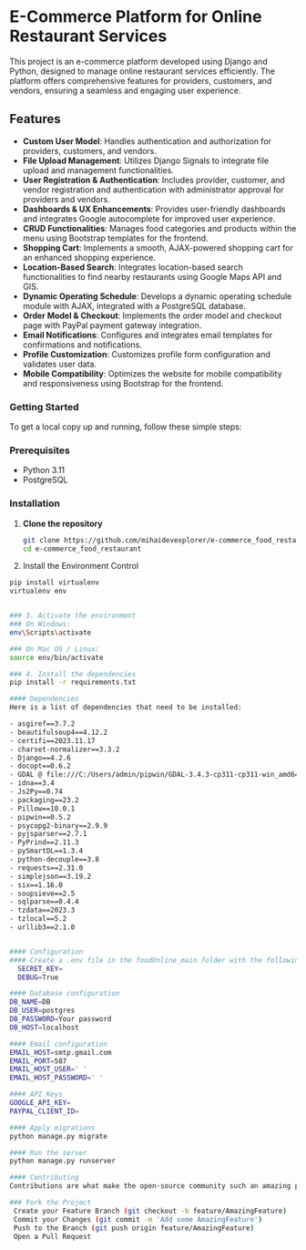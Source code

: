 # E-Commerce Platform for Online Restaurant Services

This project is an e-commerce platform developed using Django and Python, designed to manage online restaurant services efficiently. The platform offers comprehensive features for providers, customers, and vendors, ensuring a seamless and engaging user experience.

## Features

- **Custom User Model**: Handles authentication and authorization for providers, customers, and vendors.
- **File Upload Management**: Utilizes Django Signals to integrate file upload and management functionalities.
- **User Registration & Authentication**: Includes provider, customer, and vendor registration and authentication with administrator approval for providers and vendors.
- **Dashboards & UX Enhancements**: Provides user-friendly dashboards and integrates Google autocomplete for improved user experience.
- **CRUD Functionalities**: Manages food categories and products within the menu using Bootstrap templates for the frontend.
- **Shopping Cart**: Implements a smooth, AJAX-powered shopping cart for an enhanced shopping experience.
- **Location-Based Search**: Integrates location-based search functionalities to find nearby restaurants using Google Maps API and GIS.
- **Dynamic Operating Schedule**: Develops a dynamic operating schedule module with AJAX, integrated with a PostgreSQL database.
- **Order Model & Checkout**: Implements the order model and checkout page with PayPal payment gateway integration.
- **Email Notifications**: Configures and integrates email templates for confirmations and notifications.
- **Profile Customization**: Customizes profile form configuration and validates user data.
- **Mobile Compatibility**: Optimizes the website for mobile compatibility and responsiveness using Bootstrap for the frontend.

### Getting Started

To get a local copy up and running, follow these simple steps:

### Prerequisites

- Python 3.11
- PostgreSQL

### Installation

1. **Clone the repository**
   ```sh
   git clone https://github.com/mihaidevexplorer/e-commerce_food_restaurant.git
   cd e-commerce_food_restaurant

 2. Install the Environment Control
```sh
pip install virtualenv
virtualenv env


### 3. Activate the environment
### On Windows:
env\Scripts\activate

### On Mac OS / Linux:
source env/bin/activate

### 4. Install the dependencies
pip install -r requirements.txt

#### Dependencies
Here is a list of dependencies that need to be installed:

- asgiref==3.7.2
- beautifulsoup4==4.12.2
- certifi==2023.11.17
- charset-normalizer==3.3.2
- Django==4.2.6
- docopt==0.6.2
- GDAL @ file:///C:/Users/admin/pipwin/GDAL-3.4.3-cp311-cp311-win_amd64.whl#sha256=f78861fb5115d5c2f8cf3c52a492ff548da9e1256dc84088947379f90e77e5b6
- idna==3.4
- Js2Py==0.74
- packaging==23.2
- Pillow==10.0.1
- pipwin==0.5.2
- psycopg2-binary==2.9.9
- pyjsparser==2.7.1
- PyPrind==2.11.3
- pySmartDL==1.3.4
- python-decouple==3.8
- requests==2.31.0
- simplejson==3.19.2
- six==1.16.0
- soupsieve==2.5
- sqlparse==0.4.4
- tzdata==2023.3
- tzlocal==5.2
- urllib3==2.1.0


#### Configuration
#### Create a .env file in the foodOnline_main folder with the following content:
  SECRET_KEY=
  DEBUG=True

#### Database configuration
DB_NAME=DB
DB_USER=postgres
DB_PASSWORD=Your password
DB_HOST=localhost

#### Email configuration
EMAIL_HOST=smtp.gmail.com
EMAIL_PORT=587
EMAIL_HOST_USER=' '
EMAIL_HOST_PASSWORD=' '

#### API Keys
GOOGLE_API_KEY=
PAYPAL_CLIENT_ID=

#### Apply migrations
python manage.py migrate

#### Run the server
python manage.py runserver

#### Contributing
Contributions are what make the open-source community such an amazing place to learn, inspire, and create. Any contributions you make are greatly appreciated.

### Fork the Project
 Create your Feature Branch (git checkout -b feature/AmazingFeature)
 Commit your Changes (git commit -m 'Add some AmazingFeature')
 Push to the Branch (git push origin feature/AmazingFeature)
 Open a Pull Request






  

  


